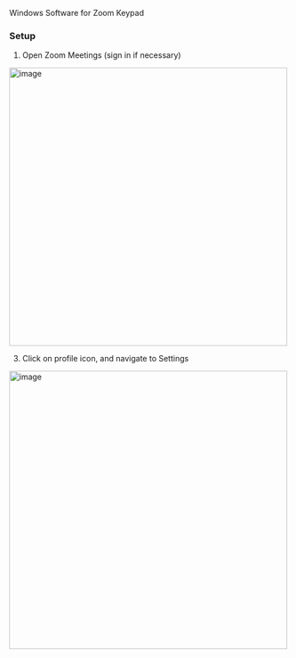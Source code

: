 Windows Software for Zoom Keypad

### Setup

1. Open Zoom Meetings (sign in if necessary)

<img width="500" alt="image" src="https://github.com/kwalczuk/test/assets/44985287/63a98543-81ed-4ded-b8d1-1bb8fef5ed63">

3. Click on profile icon, and navigate to Settings

<img width="500" alt="image" src="https://github.com/kwalczuk/test/assets/44985287/7341af0c-986d-47f1-8a24-86bb4dec1ef5">
